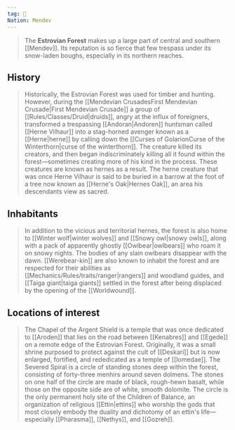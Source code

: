 ```yaml
---
tag: 🌲
Nation: Mendev
---
```

> The **Estrovian Forest** makes up a large part of central and southern [[Mendev]]. Its reputation is so fierce that few trespass under its snow-laden boughs, especially in its northern reaches.



## History

> Historically, the Estrovian Forest was used for timber and hunting. However, during the [[Mendevian CrusadesFirst Mendevian Crusade|First Mendevian Crusade]] a group of [[Rules/Classes/Druid|druids]], angry at the influx of foreigners, transformed a trespassing [[Andoran|Andoren]] huntsman called [[Herne Vilhaur]] into a stag-horned avenger known as a [[Herne|herne]] by calling down the [[Curses of GolarionCurse of the Winterthorn|curse of the winterthorn]]. The creature killed its creators, and then began indiscriminately killing all it found within the forest—sometimes creating more of his kind in the process. These creatures are known as hernes as a result. The herne creature that was once Herne Vilhaur is said to be buried in a barrow at the foot of a tree now known as [[Herne's Oak|Hernes Oak]], an area his descendants view as sacred.


## Inhabitants

> In addition to the vicious and territorial hernes, the forest is also home to [[Winter wolf|winter wolves]] and [[Snowy owl|snowy owls]], along with a pack of apparently ghostly [[Owlbear|owlbears]] who roam it on snowy nights. The bodies of any slain owlbears disappear with the dawn. [[Werebear-kin]] are also known to inhabit the forest and are respected for their abilities as [[Mechanics/Rules/traits/ranger|rangers]] and woodland guides, and [[Taiga giant|taiga giants]] settled in the forest after being displaced by the opening of the [[Worldwound]].


## Locations of interest

> The Chapel of the Argent Shield is a temple that was once dedicated to [[Aroden]] that lies on the road between [[Kenabres]] and [[Egede]] on a remote edge of the Estrovian Forest. Originally, it was a small shrine purposed to protect against the cult of [[Deskari]] but is now enlarged, fortified, and rededicated as a temple of [[Iomedae]].
> The Severed Spiral is a circle of standing stones deep within the forest, consisting of forty-three menhirs around seven dolmens. The stones on one half of the circle are made of black, rough-hewn basalt, while those on the opposite side are of white, smooth dolomite. The circle is the only permanent holy site of the Children of Balance, an organization of religious [[Ettin|ettins]] who worship the gods that most closely embody the duality and dichotomy of an ettin's life—especially [[Pharasma]], [[Nethys]], and [[Gozreh]].








